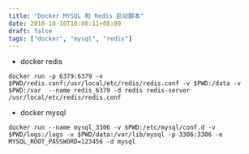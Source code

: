 ```yaml
---
title: "Docker MYSQL 和 Redis 启动脚本"
date: 2018-10-16T18:08:11+08:00
draft: false
tags: ["docker", "mysql", "redis"]
---
```


* docker redis
  
`docker run -p 6379:6379 -v $PWD/redis.conf:/usr/local/etc/redis/redis.conf -v $PWD:/data -v $PWD:/var  --name redis_6379 -d redis redis-server /usr/local/etc/redis/redis.conf`


* docker mysql

`docker run --name mysql_3306 -v $PWD:/etc/mysql/conf.d -v $PWD/logs:/logs -v $PWD/data:/var/lib/mysql -p 3306:3306 -e MYSQL_ROOT_PASSWORD=123456 -d mysql`
